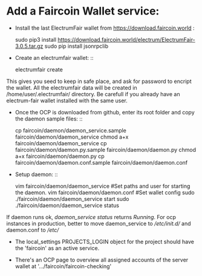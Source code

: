 # Add a Faircoin Wallet service:

- Install the last ElectrumFair wallet from https://download.faircoin.world :

    sudo pip3 install https://download.faircoin.world/electrum/ElectrumFair-3.0.5.tar.gz
    sudo pip install jsonrpclib

- Create an electrumfair wallet: ::

    electrumfair create

This gives you seed to keep in safe place, and ask for password to encript the wallet.
All the electrumfair data will be created in /home/user/.electrumfair/ directory.
Be carefull if you already have an electrum-fair wallet installed with the same user.

- Once the OCP is downloaded from github, enter its root folder and copy the
daemon sample files: ::

    cp faircoin/daemon/daemon_service.sample faircoin/daemon/daemon_service
    chmod a+x faircoin/daemon/daemon_service
    cp faircoin/daemon/daemon.py.sample faircoin/daemon/daemon.py
    chmod a+x faircoin/daemon/daemon.py
    cp faircoin/daemon/daemon.conf.sample faircoin/daemon/daemon.conf

- Setup daemon: ::

    vim faircoin/daemon/daemon_service #Set paths and user for starting the daemon.
    vim faircoin/daemon/daemon.conf #Set wallet config
    sudo ./faircoin/daemon/daemon_service start
    sudo ./faircoin/daemon/daemon_service status

If daemon runs ok, *daemon_service status* returns *Running*.
For ocp instances in production, better to move daemon_service to */etc/init.d/* and daemon.conf to */etc/*

- The local_settings PROJECTS_LOGIN object for the project should have the 
'faircoin' as an active service.

- There's an OCP page to overview all assigned accounts of the server wallet at '.../faircoin/faircoin-checking'
